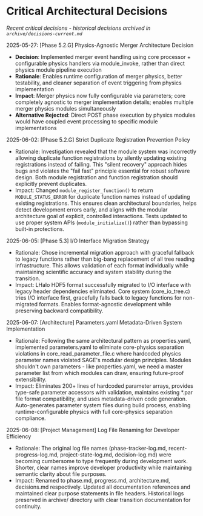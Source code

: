 <!-- Purpose: Record critical technical decisions -->
<!-- Update Rules:
- Append new entries to the EOF (use `cat << EOF >> ...etc`)!
- Focus on KEY decisions that impact current and upcoming development
- Only include decisions that are NOT covered in architecture.md
- 100-word limit per entry! 
- Include:
  • Today's date and phase identifier
  • Rationale
  • Impact assessment
-->

# Critical Architectural Decisions

*Recent critical decisions - historical decisions archived in `archive/decisions-current.md`*

2025-05-27: [Phase 5.2.G] Physics-Agnostic Merger Architecture Decision
- **Decision**: Implemented merger event handling using core processor + configurable physics handlers via module_invoke, rather than direct physics module pipeline execution
- **Rationale**: Enables runtime configuration of merger physics, better testability, and cleaner separation of event triggering from physics implementation
- **Impact**: Merger physics now fully configurable via parameters; core completely agnostic to merger implementation details; enables multiple merger physics modules simultaneously
- **Alternative Rejected**: Direct POST phase execution by physics modules would have coupled event processing to specific module implementations

2025-06-02: [Phase 5.2.G] Strict Duplicate Registration Prevention Policy
- Rationale: Investigation revealed that the module system was incorrectly allowing duplicate function registrations by silently updating existing registrations instead of failing. This "silent recovery" approach hides bugs and violates the "fail fast" principle essential for robust software design. Both module registration and function registration should explicitly prevent duplicates.
- Impact: Changed `module_register_function()` to return `MODULE_STATUS_ERROR` for duplicate function names instead of updating existing registrations. This ensures clean architectural boundaries, helps detect development errors early, and aligns with the modular architecture goal of explicit, controlled interactions. Tests updated to use proper system APIs (`module_initialize()`) rather than bypassing built-in protections.


2025-06-05: [Phase 5.3] I/O Interface Migration Strategy
- Rationale: Chose incremental migration approach with graceful fallback to legacy functions rather than big-bang replacement of all tree reading infrastructure. This allows validation of each format individually while maintaining scientific accuracy and system stability during the transition.
- Impact: LHalo HDF5 format successfully migrated to I/O interface with legacy header dependencies eliminated. Core system (core_io_tree.c) tries I/O interface first, gracefully falls back to legacy functions for non-migrated formats. Enables format-agnostic development while preserving backward compatibility.

2025-06-07: [Architecture] Parameters.yaml Metadata-Driven System Implementation
- Rationale: Following the same architectural pattern as properties.yaml, implemented parameters.yaml to eliminate core-physics separation violations in core_read_parameter_file.c where hardcoded physics parameter names violated SAGE's modular design principles. Modules shouldn't own parameters - like properties.yaml, we need a master parameter list from which modules can draw, ensuring future-proof extensibility.
- Impact: Eliminates 200+ lines of hardcoded parameter arrays, provides type-safe parameter accessors with validation, maintains existing *.par file format compatibility, and uses metadata-driven code generation. Auto-generates parameter system files during build process, enabling runtime-configurable physics with full core-physics separation compliance.

2025-06-08: [Project Management] Log File Renaming for Developer Efficiency
- Rationale: The original log file names (phase-tracker-log.md, recent-progress-log.md, project-state-log.md, decision-log.md) were becoming cumbersome to type frequently during development work. Shorter, clear names improve developer productivity while maintaining semantic clarity about file purposes.
- Impact: Renamed to phase.md, progress.md, architecture.md, decisions.md respectively. Updated all documentation references and maintained clear purpose statements in file headers. Historical logs preserved in archive/ directory with clear transition documentation for continuity.